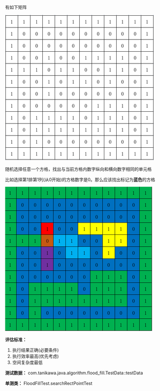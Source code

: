 有如下矩阵

![img](src/main/resources/img.jpg)

随机选择任意一个方格，找出与当前方格内数字纵向和横向数字相同的单元格

比如选择第1排第1列(从0开始)的方格数字是0。那么应该找出标记为**蓝色**的方格

![img.png](src/main/resources/img.png)

**评估标准：** 
1. 执行结果正确(必要条件)
2. 执行效率最高(优先考虑)
3. 空间复杂度最低

**测试数据：** com.tanikawa.java.algorithm.flood_fill.TestData::testData

**单测类：**  FloodFillTest.searchRectPointTest